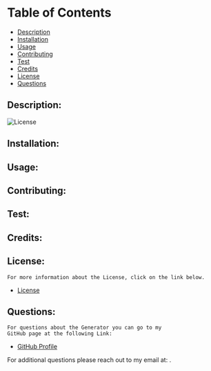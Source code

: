 
# 

# Table of Contents

- [Description](#description)
- [Installation](#installation)
- [Usage](#usage) 
- [Contributing](#contributing)
- [Test](#test)
- [Credits](#credits)
- [License](#license) 
- [Questions](#questions)

## Description:
![License](https://img.shields.io/badge/License-Apache-blue.svg "License Badge")

    
## Installation:
    
## Usage:
    
## Contributing:
    
## Test:
    
## Credits:
    
## License:
    For more information about the License, click on the link below.
    
- [License](https://opensource.org/licenses/Apache)

## Questions:
    For questions about the Generator you can go to my 
    GitHub page at the following Link: 

- [GitHub Profile](https://github.com/)

For additional questions please reach out to my email at: .
